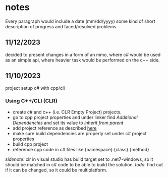 # notes 
Every paragraph would include a date (mm/dd/yyyy) some kind of short description of progress and faced/resolved problems

## 11/12/2023 

decided to present changes in a form of an mmo, where c# would be used as an simple api, where heavier task would be performed on the c++ side. 

##  11/10/2023

project setup c# with cpp/cli 

### Using C++/CLI (CLR) 

- create c# and c++ (i.e. CLR Empty Project) projects. 
- go to cpp project properties and under linker find _Additional Dependencies_ and set its value to _inherit from parent_
- add project reference as described [here](https://learn.microsoft.com/en-us/visualstudio/ide/managing-references-in-a-project?view=vs-2022)
- make sure build dependencies are properly set under c# project properties
- build cpp project 
- reference cpp code in c# files like {namespace}.{class}.{method}

_sidenote_: clr in visual studio has build target set to .net7-windows, so it should be matched in c# code to be able to build the solution.
_todo_: find out if it can be changed, so it could be multiplatform.